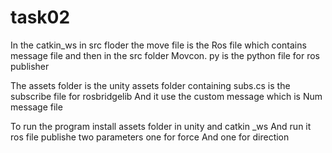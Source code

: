 # task02
In the catkin_ws in src floder the move file is the 
Ros file which contains message file and then in the src folder
Movcon. py is the python file for ros publisher

The assets folder is the unity assets folder containing
subs.cs is the subscribe file for rosbridgelib
And it use the custom message which is Num message file


To run the program install assets folder in unity and catkin _ws 
And run it  ros file publishe two parameters one for force
And one for direction
